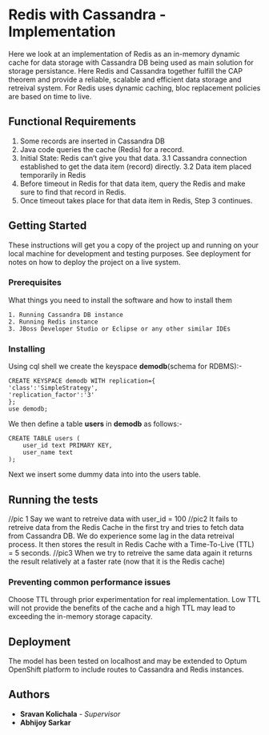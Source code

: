 # Redis with Cassandra - Implementation

Here we look at an implementation of Redis as an in-memory dynamic cache for data storage with Cassandra DB being used as main solution for storage persistance. Here Redis and Cassandra together fulfill the CAP theorem and provide a reliable, scalable and efficient data storage and retreival system. For Redis uses dynamic caching, bloc replacement policies are based on time to live.

## Functional Requirements

1. Some records are inserted in Cassandra DB
2. Java code queries the cache (Redis) for a record.
3. Initial State: Redis can’t give you that data.
          3.1 Cassandra connection established to get the data item (record) directly.
          3.2 Data item placed temporarily in Redis
4. Before timeout in Redis for that data item, query the Redis and make sure to find that record in Redis.
5. Once timeout takes place for that data item in Redis, Step 3 continues.

## Getting Started

These instructions will get you a copy of the project up and running on your local machine for development and testing purposes. See deployment for notes on how to deploy the project on a live system.

### Prerequisites

What things you need to install the software and how to install them

```
1. Running Cassandra DB instance
2. Running Redis instance
3. JBoss Developer Studio or Eclipse or any other similar IDEs
```

### Installing

Using cql shell we create the keyspace **demodb**(schema for RDBMS):-

```
CREATE KEYSPACE demodb WITH replication={
'class':'SimpleStrategy',
'replication_factor':'3'
};
use demodb;
```

We then define a table **users** in **demodb** as follows:-

```
CREATE TABLE users (
    user_id text PRIMARY KEY,
    user_name text
);
```
Next we insert some dummy data into into the users table.

## Running the tests

//pic 1
Say we want to retreive data with user_id = 100
//pic2
It fails to retreive data from the Redis Cache in the first try and tries to fetch data from Cassandra DB. We do experience some lag in the data retreival process.
It then stores the result in Redis Cache with a Time-To-Live (TTL) = 5 seconds.
//pic3
When we try to retreive the same data again it returns the result relatively at a faster rate (now that it is the Redis cache)

### Preventing common performance issues

Choose TTL through prior experimentation for real implementation. Low TTL will not provide the benefits of the cache and a high TTL may lead to exceeding the in-memory storage capacity.

## Deployment

The model has been tested on localhost and may be extended to Optum OpenShift platform to include routes to Cassandra and Redis instances.

## Authors

* **Sravan Kolichala** - _Supervisor_
* **Abhijoy Sarkar**
